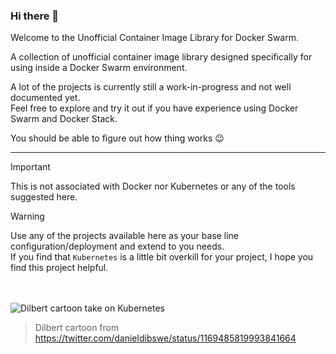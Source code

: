 ### Hi there 👋

Welcome to the Unofficial Container Image Library for Docker Swarm.

A collection of unofficial container image library designed specifically for using inside a Docker Swarm environment.  

A lot of the projects is currently still a work-in-progress and not well documented yet.  
Feel free to explore and try it out if you have experience using Docker Swarm and Docker Stack.

You should be able to figure out how thing works 😉

---

> [!IMPORTANT]
> This is not associated with Docker nor Kubernetes or any of the tools suggested here.

> [!WARNING]
> Use any of the projects available here as your base line configuration/deployment and extend to you needs.  
> If you find that `Kubernetes` is a little bit overkill for your project, I hope you find this project helpful.

<br><br>
![Dilbert cartoon take on Kubernetes](https://github.com/YouMightNotNeedKubernetes/.github/assets/4363857/59cafcea-ab25-4107-822e-01c574963a3d)
> Dilbert cartoon from https://twitter.com/danieldibswe/status/1169485819993841664

<!--

**Here are some ideas to get you started:**

🙋‍♀️ A short introduction - what is your organization all about?
🌈 Contribution guidelines - how can the community get involved?
👩‍💻 Useful resources - where can the community find your docs? Is there anything else the community should know?
🍿 Fun facts - what does your team eat for breakfast?
🧙 Remember, you can do mighty things with the power of [Markdown](https://docs.github.com/github/writing-on-github/getting-started-with-writing-and-formatting-on-github/basic-writing-and-formatting-syntax)
-->
